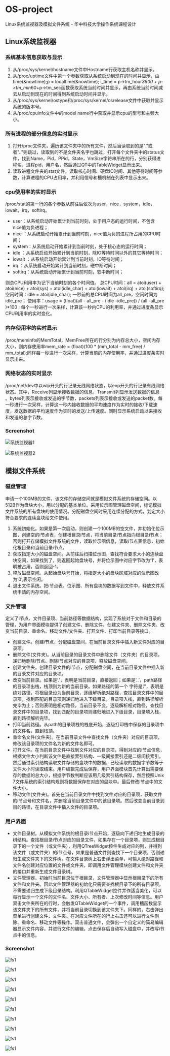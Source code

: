 # OS-project
Linux系统监视器及模拟文件系统 - 华中科技大学操作系统课程设计

## Linux系统监视器

### 系统基本信息获取与显示

1. 从/proc/sys/kernel/hostname文件中Hostname行获取主机名称并显示。
2. 从/proc/uptime文件中第一个参数获取从系统启动到现在的时间并显示，由time(&nowtime);p = localtime(&nowtime); i_time = p->tm_hour*3600 + p->tm_min*60+p->tm_sec函数获取系统当前时间并显示，再由系统当前时间减去从启动到现在的时间得到系统启动时间并显示。
3. 从/proc/sys/kernel/ostype和/proc/sys/kernel/osrelease文件中获取并显示系统的版本号。
4. 从/proc/cpuinfo文件中的model name行中获取并显示cpu的型号和主频大小。

### 所有进程的部分信息的实时显示

1. 打开/proc文件夹，遍历该文件夹中的所有文件，然后当读取到的是"."或者".."则跳过，读取到的不是文件夹名字也跳过，打开每个文件夹中的status文件，找到Name，Pid，PPid，State，VmSize字符串所在的行，分别获得进程名，进程pid，用户名，然后通过QT中的TableWidget显示出来。
2. 读取进程文件夹的stat文件，读取核心时间、硬盘IO时间、其他等待时间等参数，计算进程的CPU占用率，并利用信号和槽机制在列表中显示出来。

### cpu使用率的实时显示

/proc/stat的第一行的各个参数从前往后依次为user，nice，system，idle，iowait，irq，softirq。

* user：从系统启动开始累计到当前时刻，处于用户态的运行时间，不包含 nice值为负进程； 
* nice ：从系统启动开始累计到当前时刻，nice值为负的进程所占用的CPU时间； 
* system：从系统启动开始累计到当前时刻，处于核心态的运行时间； 
* idle ：从系统启动开始累计到当前时刻，除IO等待时间以外的其它等待时间； 
* iowait ：从系统启动开始累计到当前时刻，IO等待时间； 
* irq ：从系统启动开始累计到当前时刻，硬中断时间； 
* softirq：从系统启动开始累计到当前时刻，软中断时间；

则总CPU利用率为记下当前时刻的各个时间值。
总CPU时间：all = atoi(user) + atoi(nice) + atoi(sys) + atoi(idle_char) + atoi(iowait) + atoi(irq) + atoi(softirq);
空闲时间：idle = atoi(idle_char);
一秒前的总CPU时间为all_pre，空闲时间为idle_pre；
使用率：usage = (float)(all - all_pre - (idle -idle_pre)) / (all -all_pre )*100 ;
每个一秒进行一次采样，计算该一秒内CPU的利用率，并通过进度条显示CPU利用率的实时变化。

### 内存使用率的实时显示

/proc/meminfo的MemTotal，MemFree所在的行分别为内存总大小，空闲内存大小，则内存使用率mem_rate = (float)(100 * (mm_total - mm_free) / mm_total);同样每一秒进行一次采样，计算当前的内存使用率，并通过进度条实时显示出来。

### 网络状态的实时显示

/proc/net/dev中以wlp开头的行记录无线网络状态，以enp开头的行记录有线网络状态。其中，Receive列显示接收数据的信息，Transmit列显示发送数据的信息 。bytes列表示接收或发送的字节数，packets列表示接收或发送的packet数。每一秒进行一次采样，计算这一秒内接收数据的平均速度作为实时的接收/下载速度，发送数据的平均速度作为实时的发送/上传速度。同时显示系统启动以来接收和发送的总字节数。

### Screenshot

![系统监视器1](screenshots/系统监视器1.png)

![系统监视器2](screenshots/系统监视器2.png)

## 模拟文件系统

### 磁盘管理

申请一个100MB的文件，该文件的存储空间就是模拟文件系统的存储空间。以512B作为盘块大小，用以分配的基本单位。采用位示图管理磁盘空间，标记模拟文件系统的所有盘块的使用情况。分配磁盘空间时采用连续分配的方式，划定大小符合要求的连续盘块给文件使用。

1. 系统初始化。如果是第一次启动，则创建一个100MB的空文件，并初始化位示图，创建空的i节点表，创建根目录i节点，将当前目录i节点指向根目录i节点；否则打开存储模拟文件系统的文件，读取位示图信息，读取i节点表信息，初始化根目录和当前目录i节点。
2. 获取指定大小的磁盘空间。从前往后扫描位示图，查找符合要求大小的连续盘块空间，如果找到了，则返回起始盘块号，并将位示图中对应字节改为‘1’，表明被占用，否则返回-1。
3. 释放磁盘空间。从起始盘块号开始，将指定大小的盘块区域对应的位示图改为‘0’,表示空闲。
4. 退出文件系统。把i节点表、位示图、所有盘块的数据写到文件中，释放文件系统申请的内存空间。

### 文件管理

定义了i节点、文件目录项、当前路径等数据结构，实现了系统对于文件和目录的管理，为用户界面模块提供了创建文件、删除文件、创建文件夹、删除文件夹、改变当前目录、重命名、移动文件/文件夹、打开文件、打印当前目录等接口。

* 创建文件。创建i节点，分配磁盘空间，在当前目录文件中插入新文件对应的目录项。
* 删除文件(文件夹)。从当前目录的目录文件中删除文件（文件夹）的目录项，递归地删除i节点、删除i节点对应的目录项、释放磁盘空间。
* 创建文件夹。创建目录文件的i节点，分配磁盘空间，在当前目录文件中插入新的目录文件对应的目录项。
* 改变当前目录。如果是‘.’，表明是当前目录，直接返回；如果是‘..’，path路径的目录项出栈，栈顶则为新的当前目录。如果路径的第一个 字符是‘/’，表明是绝对路径，将根目录设为当前目录，逐级解析绝对路径，查找目录文件中的目录项，找到匹配的目录项则递归地进入下级目录，目录项入栈，直到路径解析完毕为止；否则表明是相对路径，当前目录不变，逐级解析相对路径，查找目录文件中的目录项，找到匹配的目录项则递归地进入下级目录，目录项入栈，直到路径解析完毕。
* 打印当前路径。从path的目录项栈的栈底开始，逐级打印栈中保存的目录项中的文件名，直到栈顶。
* 重命名文件(文件夹)。在当前目录文件中查找文件（文件夹）对应的目录项，修改该目录项的文件名为新的文件名即可。
* 打开文件。在当前目录文件中找到文件对应的目录项，得到对应的i节点信息，根据文件大小判断该文件是直接索引结构、一级间接索引还是二级间接索引。然后通过索引结构读取文件存储的盘块中的数据，已经读取的数据字节数等于文件大小时读取结束。用户编辑完成后保存，用户界面模块首先计算出需要保存的数据的总大小，根据字节数判断应该用几级索引结构保存，然后按照Unix 7文件系统的索引结构规则将数据保存在对应的盘块中。最后修改i节点中的文件大小。
* 移动文件(文件夹)。首先在当前目录文件中找到文件对应的目录项，获取文件的i节点号和文件名，并删除当前目录文件中的该目录项。然后改变当前目录到目的路径，在目录文件中插入文件的目录项。

### 用户界面

* 文件目录树。从模拟文件系统的根目录i节点开始，逐级向下递归地生成目录的树结构。查找根目录i节点对应的目录文件，如果存在一个目录项，则生成根目录下的一个文件（或文件夹），利用QTreeWidget控件生成对应的列，并得到该文件（或文件夹）的i节点号，如果是普通文件则查找下一个目录项，否则递归生成文件夹下的文件树。在文件目录树上右击弹出菜单，可输入绝对路径和文件名创建对应位置的文件或文件夹，即调用文件管理模块创建文件和文件夹的接口并重新生成文件目录树。
* 文件管理器。初始时当前目录位于根目录，文件管理器中显示根目录下的所有文件和文件夹。因此文件管理器的初始化只需要查找根目录下的所有目录项，不需要递归生成下级目录结构。利用QTableWidget控件并作适当美化，可以每行显示一个文件的文件名、文件大小、所有者、上次修改时间等信息。用户双击文件夹所在的行时，会触发QTableWidget的一个事件，调用槽函数显示该文件夹下的所有文件，并将当前目录切换到该文件夹下。同样的，右击弹出菜单进行创建文件、文件夹。在对应文件所在的行上右击还可以进行文件删除、重命名、移动文件等操作。双击普通文件，会弹出一个自定义的简易编辑器显示文件内容，并进行文件的编辑，点击保存后自动写入磁盘中，并改写i节点中的信息。

### Screenshot

![fs1](screenshots/fs1.png)

![fs1](screenshots/fs2.png)

![fs1](screenshots/fs3.png)

![fs1](screenshots/fs4.png)

![fs1](screenshots/fs5.png)

![fs1](screenshots/fs6.png)

![fs1](screenshots/fs7.png)

![fs1](screenshots/fs8.png)

![fs1](screenshots/fs9.png)

![fs1](screenshots/fs10.png)



